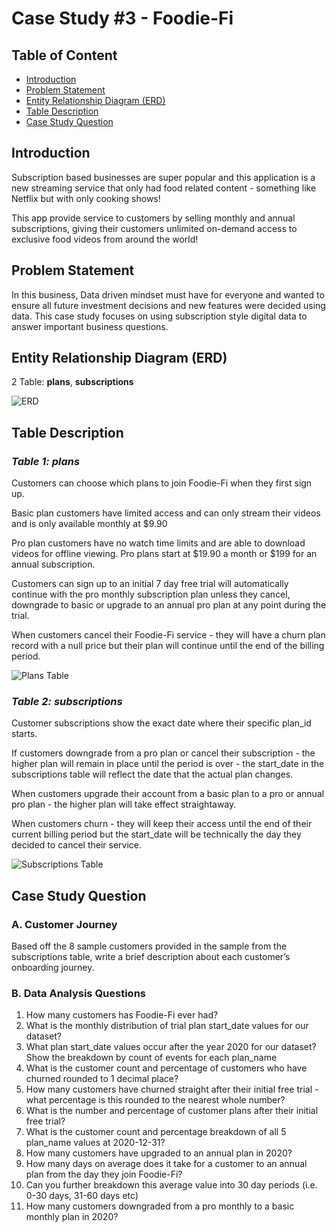 # Case Study #3 - Foodie-Fi
## Table of Content
* [Introduction](#introduction)
* [Problem Statement](#problem-statement)
* [Entity Relationship Diagram (ERD)](#erd)
* [Table Description](#table-description)
* [Case Study Question](#case-question)
## Introduction <a class = 'anchor' id = 'introduction'></a>
Subscription based businesses are super popular and this application is a new streaming service that only had food related content - something like Netflix but with only cooking shows!

This app provide service to customers by selling monthly and annual subscriptions, giving their customers unlimited on-demand access to exclusive food videos from around the world!

## Problem Statement <a class = 'anchor' id = 'problem-statement'></a>

In this business, Data driven mindset must have for everyone and wanted to ensure all future investment decisions and new features were decided using data. This case study focuses on using subscription style digital data to answer important business questions.

## Entity Relationship Diagram (ERD) <a class = 'anchor' id = 'erd'></a>
2 Table: **plans**, **subscriptions**

![ERD](https://github.com/truonglearncode/SQL-Casestudy/blob/main/Case%20Study%203%3A%20Foodie-Fi/Entity%20Relationship%20Diagram%20(ERD).png)

## Table Description <a class = 'anchor' id = 'table-description'></a>
### *Table 1: plans*
Customers can choose which plans to join Foodie-Fi when they first sign up.

Basic plan customers have limited access and can only stream their videos and is only available monthly at $9.90

Pro plan customers have no watch time limits and are able to download videos for offline viewing. Pro plans start at $19.90 a month or $199 for an annual subscription.

Customers can sign up to an initial 7 day free trial will automatically continue with the pro monthly subscription plan unless they cancel, downgrade to basic or upgrade to an annual pro plan at any point during the trial.

When customers cancel their Foodie-Fi service - they will have a churn plan record with a null price but their plan will continue until the end of the billing period.

![Plans Table](https://github.com/truonglearncode/SQL-Casestudy/blob/main/Case%20Study%203%3A%20Foodie-Fi/Plans%20Table.png)

### *Table 2: subscriptions*
Customer subscriptions show the exact date where their specific plan_id starts.

If customers downgrade from a pro plan or cancel their subscription - the higher plan will remain in place until the period is over - the start_date in the subscriptions table will reflect the date that the actual plan changes.

When customers upgrade their account from a basic plan to a pro or annual pro plan - the higher plan will take effect straightaway.

When customers churn - they will keep their access until the end of their current billing period but the start_date will be technically the day they decided to cancel their service.

![Subscriptions Table](https://github.com/truonglearncode/SQL-Casestudy/blob/main/Case%20Study%203%3A%20Foodie-Fi/Subscriptions%20Table.png)

## Case Study Question <a class = 'anchor' id = 'case-question'></a>
### A. Customer Journey
Based off the 8 sample customers provided in the sample from the subscriptions table, write a brief description about each customer’s onboarding journey.

### B. Data Analysis Questions
1. How many customers has Foodie-Fi ever had?
2. What is the monthly distribution of trial plan start_date values for our dataset?
3. What plan start_date values occur after the year 2020 for our dataset? Show the breakdown by count of events for each plan_name
4. What is the customer count and percentage of customers who have churned rounded to 1 decimal place?
5. How many customers have churned straight after their initial free trial - what percentage is this rounded to the nearest whole number?
6. What is the number and percentage of customer plans after their initial free trial?
7. What is the customer count and percentage breakdown of all 5 plan_name values at 2020-12-31?
8. How many customers have upgraded to an annual plan in 2020?
9. How many days on average does it take for a customer to an annual plan from the day they join Foodie-Fi?
10. Can you further breakdown this average value into 30 day periods (i.e. 0-30 days, 31-60 days etc)
11. How many customers downgraded from a pro monthly to a basic monthly plan in 2020?
